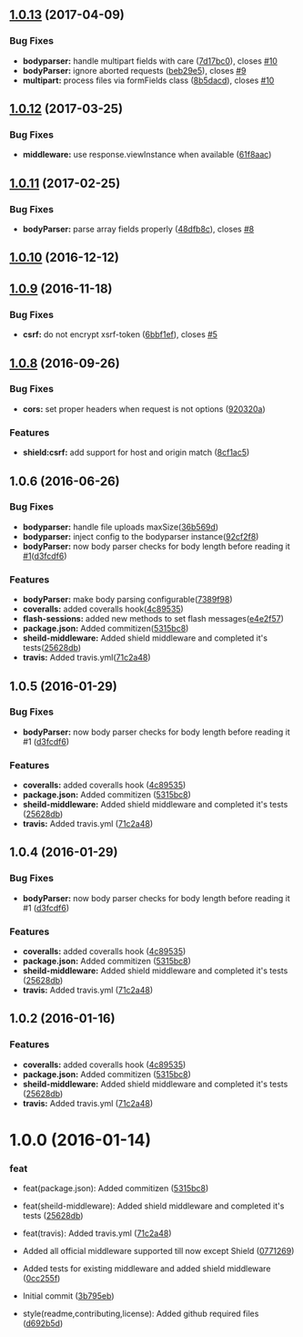 <a name="1.0.13"></a>
## [1.0.13](https://github.com/adonisjs/adonis-middleware/compare/v1.0.12...v1.0.13) (2017-04-09)


### Bug Fixes

* **bodyparser:** handle multipart fields with care ([7d17bc0](https://github.com/adonisjs/adonis-middleware/commit/7d17bc0)), closes [#10](https://github.com/adonisjs/adonis-middleware/issues/10)
* **bodyParser:** ignore aborted requests ([beb29e5](https://github.com/adonisjs/adonis-middleware/commit/beb29e5)), closes [#9](https://github.com/adonisjs/adonis-middleware/issues/9)
* **multipart:** process files via formFields class ([8b5dacd](https://github.com/adonisjs/adonis-middleware/commit/8b5dacd)), closes [#10](https://github.com/adonisjs/adonis-middleware/issues/10)



<a name="1.0.12"></a>
## [1.0.12](https://github.com/adonisjs/adonis-middleware/compare/v1.0.11...v1.0.12) (2017-03-25)


### Bug Fixes

* **middleware:** use response.viewInstance when available ([61f8aac](https://github.com/adonisjs/adonis-middleware/commit/61f8aac))



<a name="1.0.11"></a>
## [1.0.11](https://github.com/adonisjs/adonis-middleware/compare/v1.0.10...v1.0.11) (2017-02-25)


### Bug Fixes

* **bodyParser:** parse array fields properly ([48dfb8c](https://github.com/adonisjs/adonis-middleware/commit/48dfb8c)), closes [#8](https://github.com/adonisjs/adonis-middleware/issues/8)



<a name="1.0.10"></a>
## [1.0.10](https://github.com/adonisjs/adonis-middleware/compare/v1.0.9...v1.0.10) (2016-12-12)



<a name="1.0.9"></a>
## [1.0.9](https://github.com/adonisjs/adonis-middleware/compare/v1.0.8...v1.0.9) (2016-11-18)


### Bug Fixes

* **csrf:** do not encrypt xsrf-token ([6bbf1ef](https://github.com/adonisjs/adonis-middleware/commit/6bbf1ef)), closes [#5](https://github.com/adonisjs/adonis-middleware/issues/5)



<a name="1.0.8"></a>
## [1.0.8](https://github.com/adonisjs/adonis-middleware/compare/v1.0.7...v1.0.8) (2016-09-26)


### Bug Fixes

* **cors:** set proper headers when request is not options ([920320a](https://github.com/adonisjs/adonis-middleware/commit/920320a))



### Features

* **shield:csrf:** add support for host and origin match ([8cf1ac5](https://github.com/adonisjs/adonis-middleware/commit/8cf1ac5))

<a name="1.0.6"></a>
## 1.0.6 (2016-06-26)


### Bug Fixes

* **bodyparser:** handle file uploads maxSize([36b569d](https://github.com/adonisjs/adonis-middleware/commit/36b569d))
* **bodyparser:** inject config to the bodyparser instance([92cf2f8](https://github.com/adonisjs/adonis-middleware/commit/92cf2f8))
* **bodyParser:** now body parser checks for body length before reading it [#1](https://github.com/adonisjs/adonis-middleware/issues/1)([d3fcdf6](https://github.com/adonisjs/adonis-middleware/commit/d3fcdf6))


### Features

* **bodyParser:** make body parsing configurable([7389f98](https://github.com/adonisjs/adonis-middleware/commit/7389f98))
* **coveralls:** added coveralls hook([4c89535](https://github.com/adonisjs/adonis-middleware/commit/4c89535))
* **flash-sessions:** added new methods to set flash messages([e4e2f57](https://github.com/adonisjs/adonis-middleware/commit/e4e2f57))
* **package.json:** Added commitizen([5315bc8](https://github.com/adonisjs/adonis-middleware/commit/5315bc8))
* **sheild-middleware:** Added shield middleware and completed it's tests([25628db](https://github.com/adonisjs/adonis-middleware/commit/25628db))
* **travis:** Added travis.yml([71c2a48](https://github.com/adonisjs/adonis-middleware/commit/71c2a48))



<a name="1.0.5"></a>
## 1.0.5 (2016-01-29)


### Bug Fixes

* **bodyParser:** now body parser checks for body length before reading it #1 ([d3fcdf6](https://github.com/adonisjs/adonis-middleware/commit/d3fcdf6))

### Features

* **coveralls:** added coveralls hook ([4c89535](https://github.com/adonisjs/adonis-middleware/commit/4c89535))
* **package.json:** Added commitizen ([5315bc8](https://github.com/adonisjs/adonis-middleware/commit/5315bc8))
* **sheild-middleware:** Added shield middleware and completed it's tests ([25628db](https://github.com/adonisjs/adonis-middleware/commit/25628db))
* **travis:** Added travis.yml ([71c2a48](https://github.com/adonisjs/adonis-middleware/commit/71c2a48))



<a name="1.0.4"></a>
## 1.0.4 (2016-01-29)


### Bug Fixes

* **bodyParser:** now body parser checks for body length before reading it #1 ([d3fcdf6](https://github.com/adonisjs/adonis-middleware/commit/d3fcdf6))

### Features

* **coveralls:** added coveralls hook ([4c89535](https://github.com/adonisjs/adonis-middleware/commit/4c89535))
* **package.json:** Added commitizen ([5315bc8](https://github.com/adonisjs/adonis-middleware/commit/5315bc8))
* **sheild-middleware:** Added shield middleware and completed it's tests ([25628db](https://github.com/adonisjs/adonis-middleware/commit/25628db))
* **travis:** Added travis.yml ([71c2a48](https://github.com/adonisjs/adonis-middleware/commit/71c2a48))



<a name="1.0.2"></a>
## 1.0.2 (2016-01-16)
### Features

* **coveralls:** added coveralls hook ([4c89535](https://github.com/adonisjs/adonis-middleware/commit/4c89535))
* **package.json:** Added commitizen ([5315bc8](https://github.com/adonisjs/adonis-middleware/commit/5315bc8))
* **sheild-middleware:** Added shield middleware and completed it's tests ([25628db](https://github.com/adonisjs/adonis-middleware/commit/25628db))
* **travis:** Added travis.yml ([71c2a48](https://github.com/adonisjs/adonis-middleware/commit/71c2a48))

<a name="1.0.0"></a>
# 1.0.0 (2016-01-14)
### feat

* feat(package.json): Added commitizen ([5315bc8](https://github.com/adonisjs/adonis-middleware/commit/5315bc8))
* feat(sheild-middleware): Added shield middleware and completed it's tests ([25628db](https://github.com/adonisjs/adonis-middleware/commit/25628db))
* feat(travis): Added travis.yml ([71c2a48](https://github.com/adonisjs/adonis-middleware/commit/71c2a48))

* Added all official middleware supported till now except Shield ([0771269](https://github.com/adonisjs/adonis-middleware/commit/0771269))
* Added tests for existing middleware and added shield middleware ([0cc255f](https://github.com/adonisjs/adonis-middleware/commit/0cc255f))
* Initial commit ([3b795eb](https://github.com/adonisjs/adonis-middleware/commit/3b795eb))
* style(readme,contributing,license): Added github required files ([d692b5d](https://github.com/adonisjs/adonis-middleware/commit/d692b5d))
